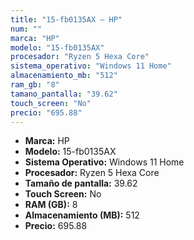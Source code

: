 ```yaml
---
title: "15-fb0135AX — HP"
num: ""
marca: "HP"
modelo: "15-fb0135AX"
procesador: "Ryzen 5 Hexa Core"
sistema_operativo: "Windows 11 Home"
almacenamiento_mb: "512"
ram_gb: "8"
tamano_pantalla: "39.62"
touch_screen: "No"
precio: "695.88"
---
```

<ul>
<li><strong>Marca:</strong> HP</li>
<li><strong>Modelo:</strong> 15-fb0135AX</li>
<li><strong>Sistema Operativo:</strong> Windows 11 Home</li>
<li><strong>Procesador:</strong> Ryzen 5 Hexa Core </li>
<li><strong>Tamaño de pantalla:</strong> 39.62</li>
<li><strong>Touch Screen:</strong> No</li>
<li><strong>RAM (GB):</strong> 8</li>
<li><strong>Almacenamiento (MB):</strong> 512</li>
<li><strong>Precio:</strong> 695.88</li>
</ul>